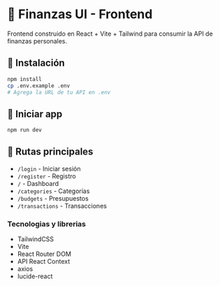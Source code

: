 # 🧠 Finanzas UI - Frontend

Frontend construido en React + Vite + Tailwind para consumir la API de finanzas personales.

## 🔧 Instalación

```bash
npm install
cp .env.example .env
# Agrega la URL de tu API en .env
```

## 🚀 Iniciar app

```bash
npm run dev
```

## 📁 Rutas principales

- `/login` - Iniciar sesión
- `/register` - Registro
- `/` - Dashboard
- `/categories` - Categorías
- `/budgets` - Presupuestos
- `/transactions` - Transacciones

### Tecnologias y librerias

- TailwindCSS
- Vite
- React Router DOM
- API React Context
- axios
- lucide-react
